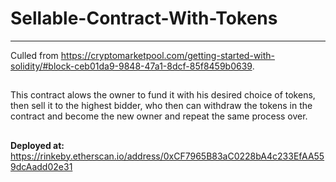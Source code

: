 # Sellable-Contract-With-Tokens

---

Culled from https://cryptomarketpool.com/getting-started-with-solidity/#block-ceb01da9-9848-47a1-8dcf-85f8459b0639.

##

This contract alows the owner to fund it with his desired choice of tokens, then sell it to the highest bidder, who then can withdraw the tokens in the contract and become the new owner and repeat the same process over.

##

**Deployed at:** https://rinkeby.etherscan.io/address/0xCF7965B83aC0228bA4c233EfAA559dcAadd02e31
